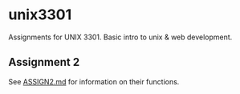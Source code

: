 unix3301
========

Assignments for UNIX 3301. Basic intro to unix &amp; web development.

Assignment 2
------------

See [ASSIGN2.md](assign2/ASSIGN2.md) for information on their functions.
